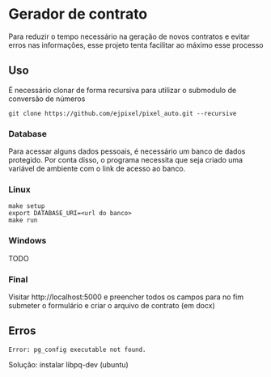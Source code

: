 # Gerador de contrato
Para reduzir o tempo necessário na geração de novos contratos e evitar erros nas informações, esse projeto tenta facilitar ao máximo esse processo

## Uso
É necessário clonar de forma recursiva para utilizar o submodulo de conversão de números
```
git clone https://github.com/ejpixel/pixel_auto.git --recursive
```

### Database
Para acessar alguns dados pessoais, é necessário um banco de dados protegido. Por conta disso, o programa necessita que seja criado uma variável de ambiente com o link de acesso ao banco.

### Linux
```
make setup
export DATABASE_URI=<url do banco>
make run
```

### Windows
TODO

### Final
Visitar http://localhost:5000 e preencher todos os campos para no fim submeter o formulário e criar o arquivo de contrato (em docx)

## Erros
```
Error: pg_config executable not found.
```
Solução: instalar libpq-dev (ubuntu)
